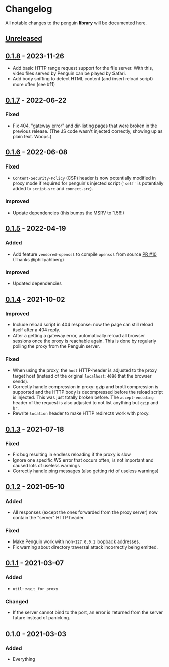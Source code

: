 # Changelog

All notable changes to the penguin **library** will be documented here.


## [Unreleased]

## [0.1.8] - 2023-11-26
- Add basic HTTP range request support for the file server. With this, video files served by Penguin can be played by Safari.
- Add body sniffing to detect HTML content (and insert reload script) more often (see #11)

## [0.1.7] - 2022-06-22
### Fixed
- Fix 404, "gateway error" and dir-listing pages that were broken in the previous release. (The JS code wasn't injected correctly, showing up as plain text. Woops.)

## [0.1.6] - 2022-06-08
### Fixed
- `Content-Security-Policy` (CSP) header is now potentially modified in proxy mode if required for penguin's injected script (`'self'` is potentially added to `script-src` and `connect-src`).

### Improved
- Update dependencies (this bumps the MSRV to 1.56!)

## [0.1.5] - 2022-04-19
### Added
- Add feature `vendored-openssl` to compile `openssl` from source
  [PR #10](https://github.com/LukasKalbertodt/penguin/pull/10) (Thanks @philipahlberg)

### Improved
- Updated dependencies

## [0.1.4] - 2021-10-02
### Improved
- Include reload script in 404 response: now the page can still reload itself
  after a 404 reply.
- After a getting a gateway error, automatically reload all browser sessions
  once the proxy is reachable again. This is done by regularly polling the
  proxy from the Penguin server.

### Fixed
- When using the proxy, the `host` HTTP-header is adjusted to the proxy target
  host (instead of the original `localhost:4090` that the browser sends).
- Correctly handle compression in proxy: gzip and brotli compression is
  supported and the HTTP body is decompressed before the reload script is
  injected. This was just totally broken before. The `accept-encoding` header
  of the request is also adjusted to not list anything but `gzip` and `br`.
- Rewrite `location` header to make HTTP redirects work with proxy.

## [0.1.3] - 2021-07-18
### Fixed
- Fix bug resulting in endless reloading if the proxy is slow
- Ignore one specific WS error that occurs often, is not important and caused
  lots of useless warnings
- Correctly handle ping messages (also getting rid of useless warnings)

## [0.1.2] - 2021-05-10
### Added
- All responses (except the ones forwarded from the proxy server) now contain
  the "server" HTTP header.

### Fixed
- Make Penguin work with non-`127.0.0.1` loopback addresses.
- Fix warning about directory traversal attack incorrectly being emitted.

## [0.1.1] - 2021-03-07
### Added
- `util::wait_for_proxy`

### Changed
- If the server cannot bind to the port, an error is returned from the server
  future instead of panicking.


## 0.1.0 - 2021-03-03
### Added
- Everything


[Unreleased]: https://github.com/LukasKalbertodt/penguin/compare/lib-v0.1.8...HEAD
[0.1.8]: https://github.com/LukasKalbertodt/penguin/compare/lib-v0.1.7...lib-v0.1.8
[0.1.7]: https://github.com/LukasKalbertodt/penguin/compare/lib-v0.1.6...lib-v0.1.7
[0.1.6]: https://github.com/LukasKalbertodt/penguin/compare/lib-v0.1.5...lib-v0.1.6
[0.1.5]: https://github.com/LukasKalbertodt/penguin/compare/lib-v0.1.4...lib-v0.1.5
[0.1.4]: https://github.com/LukasKalbertodt/penguin/compare/lib-v0.1.3...lib-v0.1.4
[0.1.3]: https://github.com/LukasKalbertodt/penguin/compare/lib-v0.1.2...lib-v0.1.3
[0.1.2]: https://github.com/LukasKalbertodt/penguin/compare/lib-v0.1.1...lib-v0.1.2
[0.1.1]: https://github.com/LukasKalbertodt/penguin/compare/lib-v0.1.0...lib-v0.1.1
